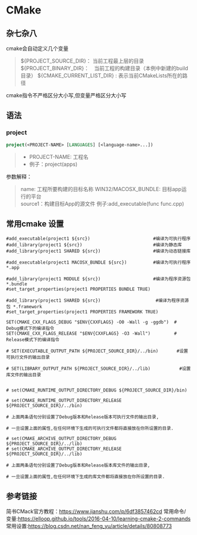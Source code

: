 # CMake
## 杂七杂八
cmake会自动定义几个变量
>\${PROJECT_SOURCE_DIR}： 当前工程最上层的目录
\${PROJECT_BINARY_DIR}：　当前工程的构建目录（本例中新建的build目录）
\${CMAKE_CURRENT_LIST_DIR} : 表示当前CMakeLists所在的路径

cmake指令不严格区分大小写,但变量严格区分大小写
## 语法
### project
```cmake
project(<PROJECT-NAME> [LANGUAGES] [<language-name>...])
```
>* PROJECT-NAME: 工程名
>* 例子：project(apps)

参数解释：
>name: 工程所要构建的目标名称 
WIN32/MACOSX_BUNDLE: 目标app运行的平台  
source1：构建目标App的源文件 
例子:add_executable(func func.cpp)


## 常用cmake 设置
```
#add_executable(project1 ${src})                        #编译为可执行程序
#add_library(project1 ${src})                           #编译为静态库
#add_library(project1 SHARED ${src})                    #编译为动态链接库

#add_executable(project1 MACOSX_BUNDLE ${src})          #编译为可执行程序 *.app

#add_library(project1 MODULE ${src})                    #编译为程序资源包 *.bundle
#set_target_properties(project1 PROPERTIES BUNDLE TRUE)

#add_library(project1 SHARED ${src})                     #编译为程序资源包 *.framework
#set_target_properties(project1 PROPERTIES FRAMEWORK TRUE)

SET(CMAKE_CXX_FLAGS_DEBUG "$ENV{CXXFLAGS} -O0 -Wall -g -ggdb")  # Debug模式下的编译指令
SET(CMAKE_CXX_FLAGS_RELEASE "$ENV{CXXFLAGS} -O3 -Wall")         # Release模式下的编译指令

# SET(EXECUTABLE_OUTPUT_PATH ${PROJECT_SOURCE_DIR}/../bin)       #设置可执行文件的输出目录

# SET(LIBRARY_OUTPUT_PATH ${PROJECT_SOURCE_DIR}/../lib)           #设置库文件的输出目录


# set(CMAKE_RUNTIME_OUTPUT_DIRECTORY_DEBUG ${PROJECT_SOURCE_DIR}/bin)   

# set(CMAKE_RUNTIME_OUTPUT_DIRECTORY_RELEASE ${PROJECT_SOURCE_DIR}/../bin) 

# 上面两条语句分别设置了Debug版本和Release版本可执行文件的输出目录,

# 一旦设置上面的属性,在任何环境下生成的可执行文件都将直接放在你所设置的目录.

# set(CMAKE_ARCHIVE_OUTPUT_DIRECTORY_DEBUG ${PROJECT_SOURCE_DIR}/../lib)    
# set(CMAKE_ARCHIVE_OUTPUT_DIRECTORY_RELEASE ${PROJECT_SOURCE_DIR}/../lib) 

# 上面两条语句分别设置了Debug版本和Release版本库文件的输出目录,

# 一旦设置上面的属性,在任何环境下生成的库文件都将直接放在你所设置的目录.
```

## 参考链接
简书CMack官方教程：https://www.jianshu.com/p/6df3857462cd
常用命令/变量:https://elloop.github.io/tools/2016-04-10/learning-cmake-2-commands
常用设置:https://blog.csdn.net/nan_feng_yu/article/details/80808773

